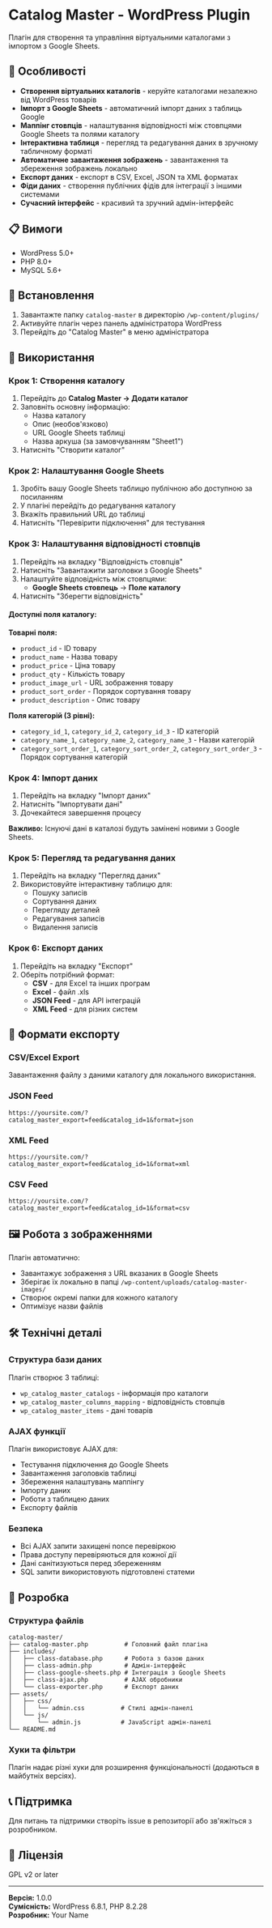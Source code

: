# Catalog Master - WordPress Plugin

Плагін для створення та управління віртуальними каталогами з імпортом з Google Sheets.

## 🚀 Особливості

- **Створення віртуальних каталогів** - керуйте каталогами незалежно від WordPress товарів
- **Імпорт з Google Sheets** - автоматичний імпорт даних з таблиць Google
- **Маппінг стовпців** - налаштування відповідності між стовпцями Google Sheets та полями каталогу
- **Інтерактивна таблиця** - перегляд та редагування даних в зручному табличному форматі
- **Автоматичне завантаження зображень** - завантаження та збереження зображень локально
- **Експорт даних** - експорт в CSV, Excel, JSON та XML форматах
- **Фіди даних** - створення публічних фідів для інтеграції з іншими системами
- **Сучасний інтерфейс** - красивий та зручний адмін-інтерфейс

## 📋 Вимоги

- WordPress 5.0+
- PHP 8.0+
- MySQL 5.6+

## 🔧 Встановлення

1. Завантажте папку `catalog-master` в директорію `/wp-content/plugins/`
2. Активуйте плагін через панель адміністратора WordPress
3. Перейдіть до "Catalog Master" в меню адміністратора

## 📖 Використання

### Крок 1: Створення каталогу

1. Перейдіть до **Catalog Master → Додати каталог**
2. Заповніть основну інформацію:
   - Назва каталогу
   - Опис (необов'язково)
   - URL Google Sheets таблиці
   - Назва аркуша (за замовчуванням "Sheet1")
3. Натисніть "Створити каталог"

### Крок 2: Налаштування Google Sheets

1. Зробіть вашу Google Sheets таблицю публічною або доступною за посиланням
2. У плагіні перейдіть до редагування каталогу
3. Вкажіть правильний URL до таблиці
4. Натисніть "Перевірити підключення" для тестування

### Крок 3: Налаштування відповідності стовпців

1. Перейдіть на вкладку "Відповідність стовпців"
2. Натисніть "Завантажити заголовки з Google Sheets"
3. Налаштуйте відповідність між стовпцями:
   - **Google Sheets стовпець** → **Поле каталогу**
4. Натисніть "Зберегти відповідність"

#### Доступні поля каталогу:

**Товарні поля:**
- `product_id` - ID товару
- `product_name` - Назва товару
- `product_price` - Ціна товару
- `product_qty` - Кількість товару
- `product_image_url` - URL зображення товару
- `product_sort_order` - Порядок сортування товару
- `product_description` - Опис товару

**Поля категорій (3 рівні):**
- `category_id_1`, `category_id_2`, `category_id_3` - ID категорій
- `category_name_1`, `category_name_2`, `category_name_3` - Назви категорій
- `category_sort_order_1`, `category_sort_order_2`, `category_sort_order_3` - Порядок сортування категорій

### Крок 4: Імпорт даних

1. Перейдіть на вкладку "Імпорт даних"
2. Натисніть "Імпортувати дані"
3. Дочекайтеся завершення процесу

**Важливо:** Існуючі дані в каталозі будуть замінені новими з Google Sheets.

### Крок 5: Перегляд та редагування даних

1. Перейдіть на вкладку "Перегляд даних"
2. Використовуйте інтерактивну таблицю для:
   - Пошуку записів
   - Сортування даних
   - Перегляду деталей
   - Редагування записів
   - Видалення записів

### Крок 6: Експорт даних

1. Перейдіть на вкладку "Експорт"
2. Оберіть потрібний формат:
   - **CSV** - для Excel та інших програм
   - **Excel** - файл .xls
   - **JSON Feed** - для API інтеграцій
   - **XML Feed** - для різних систем

## 🔗 Формати експорту

### CSV/Excel Export
Завантаження файлу з даними каталогу для локального використання.

### JSON Feed
```
https://yoursite.com/?catalog_master_export=feed&catalog_id=1&format=json
```

### XML Feed
```
https://yoursite.com/?catalog_master_export=feed&catalog_id=1&format=xml
```

### CSV Feed
```
https://yoursite.com/?catalog_master_export=feed&catalog_id=1&format=csv
```

## 🖼️ Робота з зображеннями

Плагін автоматично:
- Завантажує зображення з URL вказаних в Google Sheets
- Зберігає їх локально в папці `/wp-content/uploads/catalog-master-images/`
- Створює окремі папки для кожного каталогу
- Оптимізує назви файлів

## 🛠️ Технічні деталі

### Структура бази даних

Плагін створює 3 таблиці:
- `wp_catalog_master_catalogs` - інформація про каталоги
- `wp_catalog_master_columns_mapping` - відповідність стовпців
- `wp_catalog_master_items` - дані товарів

### AJAX функції

Плагін використовує AJAX для:
- Тестування підключення до Google Sheets
- Завантаження заголовків таблиці
- Збереження налаштувань маппінгу
- Імпорту даних
- Роботи з таблицею даних
- Експорту файлів

### Безпека

- Всі AJAX запити захищені nonce перевіркою
- Права доступу перевіряються для кожної дії
- Дані санітизуються перед збереженням
- SQL запити використовують підготовлені статеми

## 🔧 Розробка

### Структура файлів

```
catalog-master/
├── catalog-master.php          # Головний файл плагіна
├── includes/
│   ├── class-database.php      # Робота з базою даних
│   ├── class-admin.php         # Адмін-інтерфейс
│   ├── class-google-sheets.php # Інтеграція з Google Sheets
│   ├── class-ajax.php          # AJAX обробники
│   └── class-exporter.php      # Експорт даних
├── assets/
│   ├── css/
│   │   └── admin.css          # Стилі адмін-панелі
│   └── js/
│       └── admin.js           # JavaScript адмін-панелі
└── README.md
```

### Хуки та фільтри

Плагін надає різні хуки для розширення функціональності (додаються в майбутніх версіях).

## 📞 Підтримка

Для питань та підтримки створіть issue в репозиторії або зв'яжіться з розробником.

## 📄 Ліцензія

GPL v2 or later

---

**Версія:** 1.0.0  
**Сумісність:** WordPress 6.8.1, PHP 8.2.28  
**Розробник:** Your Name 